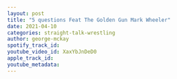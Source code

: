 ```yaml
---
layout: post
title: "5 questions Feat The Golden Gun Mark Wheeler"
date: 2021-04-10
categories: straight-talk-wrestling
author: george-mckay
spotify_track_id: 
youtube_video_id: XaxYbJnDeD0
apple_track_id: 
youtube_metadata: 
---
```

